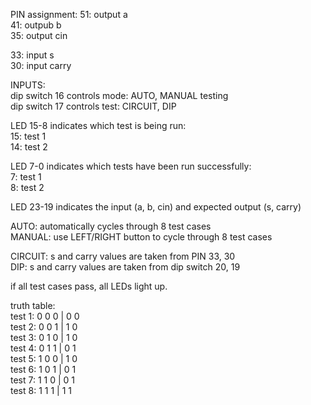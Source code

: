 PIN assignment:
51: output a  
41: outpub b  
35: output cin

33: input s  
30: input carry

INPUTS:  
dip switch 16 controls mode: AUTO, MANUAL testing  
dip switch 17 controls test: CIRCUIT, DIP

LED 15-8 indicates which test is being run:  
15: test 1  
14: test 2

LED 7-0 indicates which tests have been run successfully:  
7: test 1  
8: test 2

LED 23-19 indicates the input (a, b, cin) and expected output (s, carry)

AUTO: automatically cycles through 8 test cases  
MANUAL: use LEFT/RIGHT button to cycle through 8 test cases

CIRCUIT: s and carry values are taken from PIN 33, 30  
DIP: s and carry values are taken from dip switch 20, 19

if all test cases pass, all LEDs light up.

truth table:  
test 1: 0 0 0 | 0 0  
test 2: 0 0 1 | 1 0  
test 3: 0 1 0 | 1 0  
test 4: 0 1 1 | 0 1  
test 5: 1 0 0 | 1 0  
test 6: 1 0 1 | 0 1  
test 7: 1 1 0 | 0 1  
test 8: 1 1 1 | 1 1
